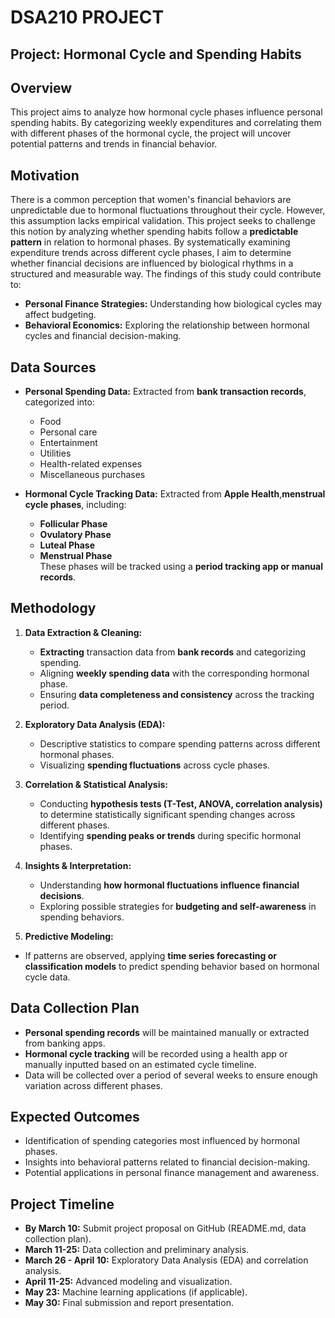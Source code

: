 # **DSA210 PROJECT**  
## **Project: Hormonal Cycle and Spending Habits**  
## **Overview**
This project aims to analyze how hormonal cycle phases influence personal spending habits. By categorizing weekly expenditures and correlating them with different phases of the hormonal cycle, the project will uncover potential patterns and trends in financial behavior.

## **Motivation**
There is a common perception that women's financial behaviors are unpredictable due to hormonal fluctuations throughout their cycle. However, this assumption lacks empirical validation. This project seeks to challenge this notion by analyzing whether spending habits follow a **predictable pattern** in relation to hormonal phases. By systematically examining expenditure trends across different cycle phases, I aim to determine whether financial decisions are influenced by biological rhythms in a structured and measurable way.
The findings of this study could contribute to:  
- **Personal Finance Strategies:** Understanding how biological cycles may affect budgeting.  
- **Behavioral Economics:** Exploring the relationship between hormonal cycles and financial decision-making.  

## **Data Sources**  
- **Personal Spending Data:** Extracted from **bank transaction records**, categorized into:  
  - Food  
  - Personal care  
  - Entertainment  
  - Utilities  
  - Health-related expenses  
  - Miscellaneous purchases  

- **Hormonal Cycle Tracking Data:** Extracted from **Apple Health**,**menstrual cycle phases**, including:  
  - **Follicular Phase**  
  - **Ovulatory Phase**  
  - **Luteal Phase**  
  - **Menstrual Phase**  
  These phases will be tracked using a **period tracking app or manual records**.  
## **Methodology**  

1. **Data Extraction & Cleaning:**  
   - **Extracting** transaction data from **bank records** and categorizing spending.  
   - Aligning **weekly spending data** with the corresponding hormonal phase.  
   - Ensuring **data completeness and consistency** across the tracking period.  

2. **Exploratory Data Analysis (EDA):**  
   - Descriptive statistics to compare spending patterns across different hormonal phases.  
   - Visualizing **spending fluctuations** across cycle phases.  

3. **Correlation & Statistical Analysis:**  
   - Conducting **hypothesis tests (T-Test, ANOVA, correlation analysis)** to determine statistically significant spending changes across different phases.  
   - Identifying **spending peaks or trends** during specific hormonal phases.  

4. **Insights & Interpretation:**  
   - Understanding **how hormonal fluctuations influence financial decisions**.  
   - Exploring possible strategies for **budgeting and self-awareness** in spending behaviors.  

5. **Predictive Modeling:**  
  - If patterns are observed, applying **time series forecasting or classification models** to predict spending behavior based on hormonal cycle data.  


## **Data Collection Plan**
- **Personal spending records** will be maintained manually or extracted from banking apps.
- **Hormonal cycle tracking** will be recorded using a health app or manually inputted based on an estimated cycle timeline.
- Data will be collected over a period of several weeks to ensure enough variation across different phases.

## **Expected Outcomes**
- Identification of spending categories most influenced by hormonal phases.
- Insights into behavioral patterns related to financial decision-making.
- Potential applications in personal finance management and awareness.

## **Project Timeline**
- **By March 10:** Submit project proposal on GitHub (README.md, data collection plan).
- **March 11-25:** Data collection and preliminary analysis.
- **March 26 - April 10:** Exploratory Data Analysis (EDA) and correlation analysis.
- **April 11-25:** Advanced modeling and visualization.
- **May 23:** Machine learning applications (if applicable).
- **May 30:** Final submission and report presentation.


